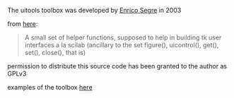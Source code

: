 The uitools toolbox was developed by [Enrico Segre](http://www.weizmann.ac.il/physics/Segre/) in 2003

from [here](http://ftp.sun.ac.za/ftp/pub/mirrors/scilab/www.scilab.org/contrib/index_contrib.php%3Fpage=listdyn.php&order=date.html):

> A small set of helper functions, supposed to help in building tk user
interfaces a la scilab (ancillary to the set figure(), uicontrol(),
get(), set(), close(), that is)

permission to distribute this source code has been granted to the author as GPLv3


examples of the toolbox [here](https://wiki.scilab.org/howto/guicontrol)
